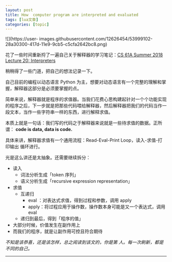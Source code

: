 ```yaml
---
layout: post
title: How  computer program are interpreted and evaluated 
tags: [lua文章]
categories: [topic]
---
```

![](https://user-
images.githubusercontent.com/12626454/53999102-28a30300-417d-11e9-9cb5-c5cfa2642bc8.png)

花了一些时间重新捋了一遍自己关于解释器的学习笔记：[CS 61A Summer 2018 Lecture 20:
Interpreters](https://github.com/xxleyi/learning_list/issues/28)

稍稍得了一些门道，把自己的想法记录一下。

自己目前的编程以动态语言 Python 为主，想要对动态语言有一个完整的理解和掌握，解释器这部分是必须要掌握的点。

简单来说，解释器就是程序的求值器。当我们花费心思构建起针对一个个功能实现的程序之后，下一步就是把那些代码喂给解释器，然后解释器把我们的代码当作一段文本，当作一些字符串一样的东西，进行解释求值。

本质上就是一句话：我们写的代码之于解释器来说就是一些待求值的数据。正所谓： **code is data, data is code.**

具体来讲，解释器求值有一个通用流程：Read-Eval-Print Loop，读入-求值-打印输出 循环进行。

光是这么讲还是太抽象。还需要继续拆分：

  * 读入 
    * 词法分析生成「token 序列」
    * 语义分析生成「recursive expression representation」
  * 求值 
    * 互递归 
      * eval ：对表达式求值，得到过程和参数，调用 apply
      * apply：将过程应用于操作数，操作数本身可能是又一个表达式，调用 eval
    * 递归到最后，得到「程序的值」
  * 大部分时候，价值发生在副作用上
  * 而我们的程序，就是让副作用可控且符合期待

  
_不知是该恭喜，还是该怎样，总之阅读到该文的，你是第 人。每一次刷新，都是不同的自己。_

* * *